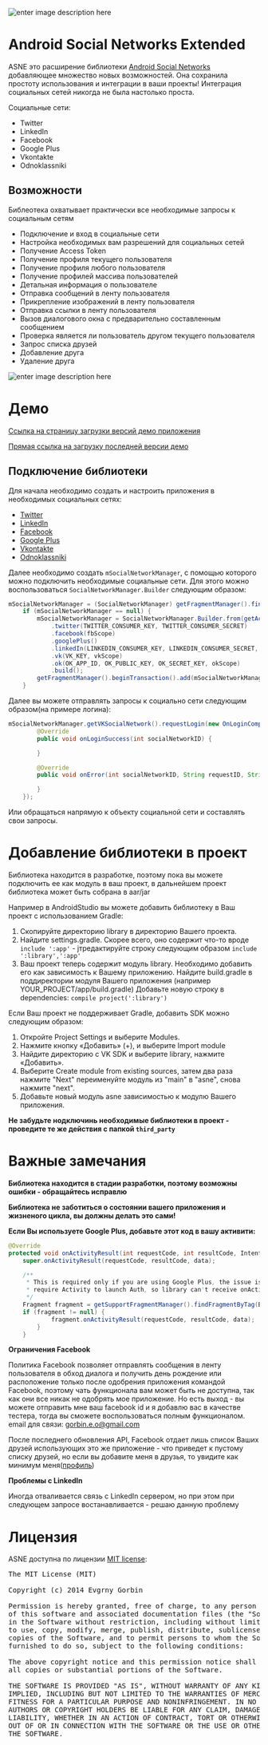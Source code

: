 ![enter image description here][1]

Android Social Networks Extended
=====================
ASNE это расширение библиотеки [Android Social Networks][2] добавляющее множество новых возможностей. Она сохранила простоту использования и интеграции в ваши проекты! Интеграция социальных сетей никогда не была настолько проста.

Социальные сети:

 - Twitter  
 - LinkedIn  
 - Facebook 
 - Google Plus 
 - Vkontakte 
 - Odnoklassniki

Возможности
-----------
Библеотека охватывает практически все необходимые запросы к социальным сетям

 - Подключение и вход в социальные сети
 - Настройка необходимых вам разрешений для социальных сетей
 - Получение Access Token
 - Получение профиля текущего пользователя
 - Получение профиля любого пользователя
 - Получение профилей массива пользователей
 - Детальная информация о пользователе
 - Отправка сообщений в ленту пользователя
 - Прикрепление изображений в ленту пользователя
 - Отправка ссылки в ленту пользователя
 - Вызов диалогового окна с предварительно составленным сообщением
 - Проверка является ли пользователь другом текущего пользователя
 - Запрос списка друзей
 - Добавление друга
 - Удаление друга
 
![enter image description here][3]

Демо
====
[Ссылка на страницу загрузки версий демо приложения][4]

[Прямая ссылка на загрузку последней версии демо][5]

Подключение библиотеки
----------------------
Для начала необходимо создать и настроить приложения в необходимых социальных сетях:
 
 - [Twitter](https://github.com/gorbin/ASNE/wiki/%D0%A1%D0%BE%D0%B7%D0%B4%D0%B0%D0%BD%D0%B8%D0%B5-%D0%BF%D1%80%D0%B8%D0%BB%D0%BE%D0%B6%D0%B5%D0%BD%D0%B8%D1%8F-Twitter)  
 - [LinkedIn](https://github.com/gorbin/ASNE/wiki/%D0%A1%D0%BE%D0%B7%D0%B4%D0%B0%D0%BD%D0%B8%D0%B5-%D0%BF%D1%80%D0%B8%D0%BB%D0%BE%D0%B6%D0%B5%D0%BD%D0%B8%D1%8F-LinkedIn)  
 - [Facebook](https://github.com/gorbin/ASNE/wiki/%D0%A1%D0%BE%D0%B7%D0%B4%D0%B0%D0%BD%D0%B8%D0%B5-%D0%BF%D1%80%D0%B8%D0%BB%D0%BE%D0%B6%D0%B5%D0%BD%D0%B8%D1%8F-Facebook) 
 - [Google Plus](https://github.com/gorbin/ASNE/wiki/%D0%A1%D0%BE%D0%B7%D0%B4%D0%B0%D0%BD%D0%B8%D0%B5-%D0%BF%D1%80%D0%B8%D0%BB%D0%BE%D0%B6%D0%B5%D0%BD%D0%B8%D1%8F-Google-Plus) 
 - [Vkontakte](https://github.com/gorbin/ASNE/wiki/%D0%A1%D0%BE%D0%B7%D0%B4%D0%B0%D0%BD%D0%B8%D0%B5-%D0%BF%D1%80%D0%B8%D0%BB%D0%BE%D0%B6%D0%B5%D0%BD%D0%B8%D1%8F-Vkontakte) 
 - [Odnoklassniki](https://github.com/gorbin/ASNE/wiki/%D0%A1%D0%BE%D0%B7%D0%B4%D0%B0%D0%BD%D0%B8%D0%B5-%D0%BF%D1%80%D0%B8%D0%BB%D0%BE%D0%B6%D0%B5%D0%BD%D0%B8%D1%8F-Odnoklassniki)


Далее необходимо создать `mSocialNetworkManager`, с помощью которого можно подключить необходимые социальные сети. Для этого можно воспользоваться `SocialNetworkManager.Builder` следующим образом:

```java
mSocialNetworkManager = (SocialNetworkManager) getFragmentManager().findFragmentByTag(SOCIAL_NETWORK_TAG);
	if (mSocialNetworkManager == null) {
        mSocialNetworkManager = SocialNetworkManager.Builder.from(getActivity())
            .twitter(TWITTER_CONSUMER_KEY, TWITTER_CONSUMER_SECRET)
            .facebook(fbScope)
            .googlePlus()
            .linkedIn(LINKEDIN_CONSUMER_KEY, LINKEDIN_CONSUMER_SECRET, linkedInScope)
            .vk(VK_KEY, vkScope)
            .ok(OK_APP_ID, OK_PUBLIC_KEY, OK_SECRET_KEY, okScope)
            .build();
        getFragmentManager().beginTransaction().add(mSocialNetworkManager, SOCIAL_NETWORK_TAG).commit();
	}
```            
 Далее вы можете отправлять запросы к социально сети следующим образом(на примере логина):
```java
mSocialNetworkManager.getVKSocialNetwork().requestLogin(new OnLoginCompleteListener() {
        @Override
        public void onLoginSuccess(int socialNetworkID) {

        }

        @Override
        public void onError(int socialNetworkID, String requestID, String errorMessage, Object data) {

        }
    });
```
Или обращаться напрямую к объекту социальной сети и составлять свои запросы.

Добавление библиотеки в проект
=====================
Библиотека находится в разработке, поэтому пока вы можете подключить ее как модуль в ваш проект, в дальнейшем проект библиотека может быть собрана в aar/jar

Например в AndroidStudio вы можете добавить библиотеку в Ваш проект с использованием Gradle: 

 1. Скопируйте директорию library в директорию Вашего проекта.
 2. Найдите settings.gradle. Скорее всего, оно содержит что-то вроде `include ':app'` - jтредактируйте строку следующим образом `include ':library',':app' `
 3. Ваш проект теперь содержит модуль library. Необходимо добавить его как зависимость к Вашему приложению. Найдите build.gradle в поддиректории модуля Вашего приложения (например YOUR_PROJECT/app/build.gradle) Добавьте новую строку в dependencies: `compile project(':library') `

Если Ваш проект не поддерживает Gradle, добавить SDK можно следующим образом: 
 1. Откройте Project Settings и выберите Modules. 
 2. Нажмите кнопку «Добавить» (+), и выберите Import module 
 3. Найдите директорию с VK SDK и выберите library, нажмите «Добавить». 
 4. Выберите Create module from existing sources, затем два раза нажмите "Next" переименуйте модуль из "main" в "asne", снова нажмите "next". 
 5. Добавьте новый модуль asne зависимостью к модулю Вашего приложения. 

**Не забудьте нодключинь необходимые библиотеки в проект - проведите те же действия с папкой ``third_party``**

Важные замечания
=====================
**Библиотека находится в стадии разработки, поэтому возможны ошибки - обращайтесь исправлю**

**Библиотека не заботиться о состоянии вашего приложения и жизненого цикла, вы должны делать это сами!**

**Если Вы используете Google Plus, добавьте этот код в вашу активити:**
```java
@Override
protected void onActivityResult(int requestCode, int resultCode, Intent data) {
    super.onActivityResult(requestCode, resultCode, data);

    /**
     * This is required only if you are using Google Plus, the issue is that there SDK
     * require Activity to launch Auth, so library can't receive onActivityResult in fragment
     */
    Fragment fragment = getSupportFragmentManager().findFragmentByTag(BaseDemoFragment.SOCIAL_NETWORK_TAG);
    if (fragment != null) {
            fragment.onActivityResult(requestCode, resultCode, data);
        }
    }
```

**Ограничения Facebook**

Политика Facebook позволяет отправлять сообщения в ленту пользователя в обход диалога и получить день рождение или расположение только после одобрения приложения командой Facebook, поэтому чать функционала вам может быть не доступна, так как они все никак не одобрять мое приложение.
Но есть выход - вы можете отправить мне ваш facebook id и я добавлю вас в качестве тестера, тогда вы сможете воспользоваться полным функционалом. email для связи: gorbin.e.o@gmail.com

После последнего обновления API, Facebook отдает лишь список Ваших друзей использующих это же приложение - что приведет к пустому списку друзей, но если вы добавите меня в друзья, то увидите как минимум меня([профиль][6])

**Проблемы с LinkedIn**

Иногда отваливается связь с LinkedIn сервером, но при этом при следующем запросе востанавливается - решаю данную проблему

Лицензия
=====================
ASNE доступна по лицензии [MIT license](http://opensource.org/licenses/MIT):

<pre>
The MIT License (MIT)

Copyright (c) 2014 Evgrny Gorbin

Permission is hereby granted, free of charge, to any person obtaining a copy
of this software and associated documentation files (the "Software"), to deal
in the Software without restriction, including without limitation the rights
to use, copy, modify, merge, publish, distribute, sublicense, and/or sell
copies of the Software, and to permit persons to whom the Software is
furnished to do so, subject to the following conditions:

The above copyright notice and this permission notice shall be included in
all copies or substantial portions of the Software.

THE SOFTWARE IS PROVIDED "AS IS", WITHOUT WARRANTY OF ANY KIND, EXPRESS OR
IMPLIED, INCLUDING BUT NOT LIMITED TO THE WARRANTIES OF MERCHANTABILITY,
FITNESS FOR A PARTICULAR PURPOSE AND NONINFRINGEMENT. IN NO EVENT SHALL THE
AUTHORS OR COPYRIGHT HOLDERS BE LIABLE FOR ANY CLAIM, DAMAGES OR OTHER
LIABILITY, WHETHER IN AN ACTION OF CONTRACT, TORT OR OTHERWISE, ARISING FROM,
OUT OF OR IN CONNECTION WITH THE SOFTWARE OR THE USE OR OTHER DEALINGS IN
THE SOFTWARE.
</pre>

  [1]: http://i.imgur.com/njXNyEC.png
  [2]: https://github.com/gorbin/AndroidSocialNetworks
  [3]: http://i.imgur.com/J3WhMQ0.png
  [4]: https://github.com/gorbin/ASNE/releases
  [5]: https://github.com/gorbin/ASNE/releases/download/0.2/ASNE-debug-unaligned.apk
  [6]: https://www.facebook.com/evgeny.gorbin
